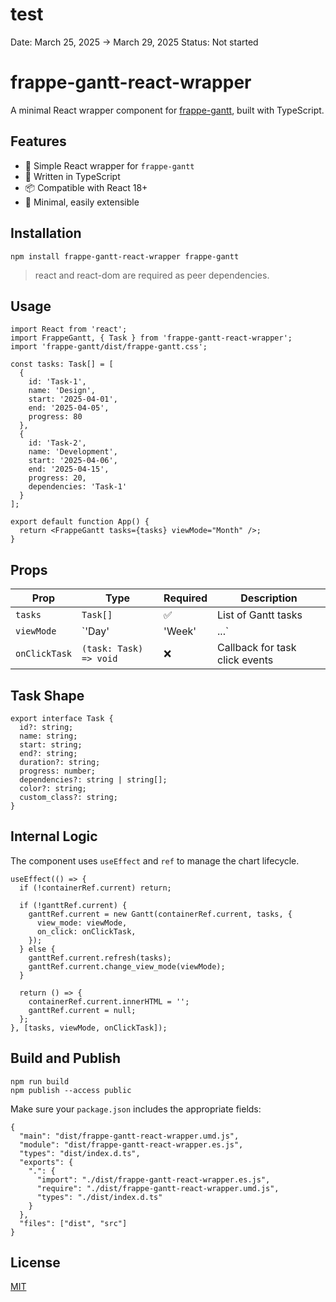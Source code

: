 # test

Date: March 25, 2025 → March 29, 2025
Status: Not started

# frappe-gantt-react-wrapper

A minimal React wrapper component for [frappe-gantt](https://github.com/frappe/gantt), built with TypeScript.

## Features

- 🧩 Simple React wrapper for `frappe-gantt`
- 🔧 Written in TypeScript
- 📦 Compatible with React 18+
- 🎯 Minimal, easily extensible

## Installation

```
npm install frappe-gantt-react-wrapper frappe-gantt
```

> react and react-dom are required as peer dependencies.
>

## Usage

```
import React from 'react';
import FrappeGantt, { Task } from 'frappe-gantt-react-wrapper';
import 'frappe-gantt/dist/frappe-gantt.css';

const tasks: Task[] = [
  {
    id: 'Task-1',
    name: 'Design',
    start: '2025-04-01',
    end: '2025-04-05',
    progress: 80
  },
  {
    id: 'Task-2',
    name: 'Development',
    start: '2025-04-06',
    end: '2025-04-15',
    progress: 20,
    dependencies: 'Task-1'
  }
];

export default function App() {
  return <FrappeGantt tasks={tasks} viewMode="Month" />;
}
```

## Props

| Prop | Type | Required | Description |
| --- | --- | --- | --- |
| `tasks` | `Task[]` | ✅ | List of Gantt tasks |
| `viewMode` | `'Day' | 'Week' | ...` | ❌ | Initial view mode (default: Day) |
| `onClickTask` | `(task: Task) => void` | ❌ | Callback for task click events |

## Task Shape

```
export interface Task {
  id?: string;
  name: string;
  start: string;
  end?: string;
  duration?: string;
  progress: number;
  dependencies?: string | string[];
  color?: string;
  custom_class?: string;
}
```

## Internal Logic

The component uses `useEffect` and `ref` to manage the chart lifecycle.

```
useEffect(() => {
  if (!containerRef.current) return;

  if (!ganttRef.current) {
    ganttRef.current = new Gantt(containerRef.current, tasks, {
      view_mode: viewMode,
      on_click: onClickTask,
    });
  } else {
    ganttRef.current.refresh(tasks);
    ganttRef.current.change_view_mode(viewMode);
  }

  return () => {
    containerRef.current.innerHTML = '';
    ganttRef.current = null;
  };
}, [tasks, viewMode, onClickTask]);
```

## Build and Publish

```
npm run build
npm publish --access public
```

Make sure your `package.json` includes the appropriate fields:

```
{
  "main": "dist/frappe-gantt-react-wrapper.umd.js",
  "module": "dist/frappe-gantt-react-wrapper.es.js",
  "types": "dist/index.d.ts",
  "exports": {
    ".": {
      "import": "./dist/frappe-gantt-react-wrapper.es.js",
      "require": "./dist/frappe-gantt-react-wrapper.umd.js",
      "types": "./dist/index.d.ts"
    }
  },
  "files": ["dist", "src"]
}
```

## License

[MIT](./LICENSE)
